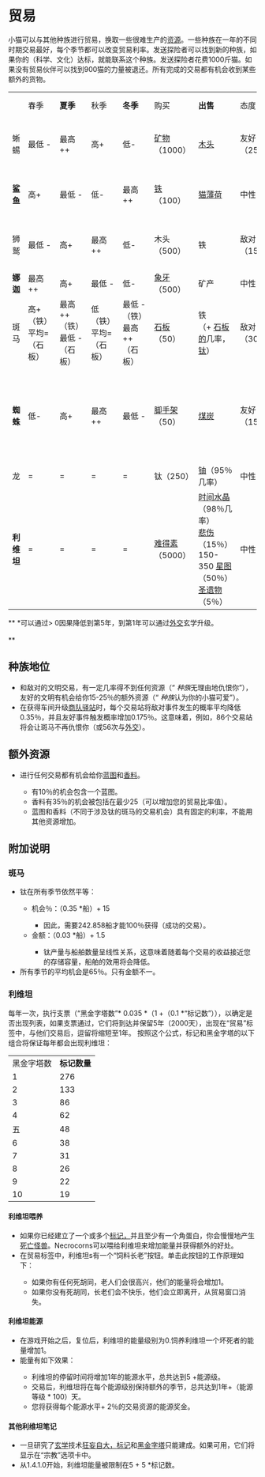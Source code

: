 # 贸易
<!--![贸易对象解锁条件](assets/002/001-trades.png)-->
  小猫可以与其他种族进行贸易，换取一些很难生产的<a href="#Resources">资源</a>。一些种族在一年的不同时期交易最好，每个季节都可以改变贸易利率。发送探险者可以找到新的种族，如果你的（科学、文化）达标，就能联系这个种族。发送探险者花费1000斤猫。如果没有贸易伙伴可以找到900猫的力量被退还。所有完成的交易都有机会收到某些额外的货物。

  <table class="tb-maoyi">
   <tbody>
<tr>
<td></td>
<td>春季</td>
<td><strong>夏季</strong></td>
<td>秋季</td>
<td><strong>冬季</strong></td>
<td>购买</td>
<td><strong>出售</strong></td>
<td>态度</td>
<td><strong>先决条件</strong></td>
</tr>
<tr>
<td>蜥蜴</td>
<td>最低 - </td>
<td>最高++</td>
<td>高+</td>
<td>低-</td>
<td><a href="#minerals">矿物</a>（1000）</td>
<td><a href="#wood">木头</a></td>
<td>友好（25％）</td>
<td>发展到20年以上</td>
</tr>
<tr>
<td><strong>鲨鱼</strong></td>
<td>高+</td>
<td>最低 - </td>
<td>低-</td>
<td>最高++</td>
<td><a href="#iron">铁</a>（100）</td>
<td><a href="#catnip">猫薄荷</a></td>
<td>中性</td>
<td>发展到20年以上</td>
</tr>
<tr>
<td>狮鹫</td>
<td>最低 - </td>
<td>高+</td>
<td>最高++</td>
<td>低-</td>
<td>木头（500）</td>
<td>铁</td>
<td>敌对（15％）</td>
<td>发展到20年以上</td>
</tr>
<tr>
<td><strong>娜迦</strong></td>
<td>最高++</td>
<td>高+</td>
<td>最低 - </td>
<td>低-</td>
<td><a href="#ivory">象牙</a>（500）</td>
<td>矿产</td>
<td>中性</td>
<td>1500 <a href="#culture">文化</a></td>
</tr>
<tr>
<td>斑马</td>
<td>高+（铁）<br style="clear:both" />平均=（石板）</td>
<td>最高++（铁）<br style="clear:both" />最低 - （石板）</td>
<td>低（铁）<br style="clear:both" />平均=（石板）</td>
<td>最低 - （铁）<br style="clear:both" />最高++（石板）</td>
<td><a href="#slab">石板</a>（50）</td>
<td>铁<br style="clear:both" />（+ <a href="#">石板的</a>几率，<a href="#">钛</a>）</td>
<td>敌对（30％）</td>
<td><a href="#ship">贸易船</a></td>
</tr>
<tr>
<td><strong>蜘蛛</strong></td>
<td>低-</td>
<td>高+</td>
<td>最高++</td>
<td>最低 - </td>
<td><a href="#scaffold">脚手架</a>（50）</td>
<td><a href="#coal">煤炭</a></td>
<td>友好（15％）</td>
<td>100贸易船，<br style="clear:both" />达到125K最大<a href="?file=001-猫咪百科/03-科技">科学</a>上限</td>
</tr>
<tr>
<td>龙</td>
<td>=</td>
<td>=</td>
<td>=</td>
<td>=</td>
<td>钛（250）</td>
<td><a href="#uranium">铀</a>（95％几率）</td>
<td>中性</td>
<td><a href="#Technologies#Nuclear_Fission">核裂变</a></td>
</tr>
<tr>
<td><strong>利维坦</strong></td>
<td>=</td>
<td>=</td>
<td>=</td>
<td>=</td>
<td><a href="#unobtainium">难得素</a>（5000）</td>
<td><a href="#time+crystal">时间水晶</a>（98％几率）<br style="clear:both" /> <a href="#Sorrow">悲伤</a>（15％）<br style="clear:both" />150-350 <a href="#starchart">星图</a>（50％）<br style="clear:both" /><a href="#relic">圣遗物</a>（5％）</td>
<td>中性</td>
<td><a href="#Religion#Black_Pyramid">黑金字塔</a></td>
</tr>
   </tbody>
</table>

** *可以通过&gt; 0因果降低到第5年，到第1年可以通过<a href="#Metaphysics#Diplomacy">外交</a>玄学升级。<br style="clear:both" /> <br style="clear:both" /> **

 ## 种族地位
  <ul>
   <li>和敌对的文明交易，有一定几率得不到任何资源（“ <em>种族</em>无理由地仇恨你”），友好的文明有机会给你15-25％的额外资源（“ <em>种族</em>认为你的小猫可爱”）。</li>
   <li>在获得车间升级<a href="#workshop#Caravanserai">商队驿站</a>时，每个交易站将敌对事件发生的概率平均降低0.35％，并且友好事件触发概率增加0.175％。这意味着，例如，86个交易站将会让斑马不再仇恨你（或56次与<a href="#Metaphysics#Diplomacy">外交</a>）。</li>
  </ul>

## 额外资源
  <ul>
   <li>进行任何交易都有机会给你<a href="#blueprint">蓝图</a>和<a href="#spice">香料</a>。</li>
   <ul>
<li> 有10％的机会包含一个蓝图。</li>
<li> 香料有35％的机会被包括在最少25（可以增加您的贸易比率值）。</li>
<li> 蓝图和香料（不同于涉及钛的斑马的交易机会）具有固定的利率，不能用其他资源增加。</li>
   </ul>
  </ul>

 ## 附加说明
 ### 斑马
   <ul>
<li> 钛在所有季节依然平等：</li>
<ul>
<li> 机会％：（0.35 *船）+ 15 </li>
<ul>
 <li> 因此，需要242.858船才能100％获得（成功的交易）。</li>
</ul>
<li> 金额：（0.03 *船）+ 1.5</li>
<ul>
 <li> 钛产量与船舶数量呈线性关系，这意味着随着每个交易的收益接近您的存储容量，船舶的效用将会降低。</li>
</ul>
</ul>
<li>所有季节的平均机会是65％。只有金额不一。</li>
   </ul>

### 利维坦

   每年一次，执行支票（“黑金字塔数”* 0.035 *（1 +（0.1 *“标记数”）），以确定是否出现列表，如果支票通过，它们将到达并保留5年（2000天），出现在“贸易”标签中，与他们交易后，逗留将缩短至1年。
   按照这个公式，标记和黑金字塔的以下组合将保证每年都会出现利维坦：

   <table class="wikitable">
<tbody>
<tr>
 <td>黑金字塔数</td>
 <td><strong>标记数量</strong></td>
</tr>
<tr>
 <td>1 </td>
 <td colspan="1" rowspan="1">276</td>
</tr>
<tr>
 <td>2 </td>
 <td colspan="1" rowspan="1">133</td>
</tr>
<tr>
 <td>3 </td>
 <td colspan="1" rowspan="1">86</td>
</tr>
<tr>
 <td>4 </td>
 <td colspan="1" rowspan="1">62</td>
</tr>
<tr>
 <td>五 </td>
 <td colspan="1" rowspan="1">48</td>
</tr>
<tr>
 <td>6 </td>
 <td colspan="1" rowspan="1">38</td>
</tr>
<tr>
 <td>7 </td>
 <td colspan="1" rowspan="1">31</td>
</tr>
<tr>
 <td>8 </td>
 <td colspan="1" rowspan="1">26</td>
</tr>
<tr>
 <td>9 </td>
 <td colspan="1" rowspan="1">22</td>
</tr>
<tr>
 <td>10</td>
 <td colspan="1" rowspan="1">19</td>
</tr>
</tbody>
   </table>

 #### 利维坦喂养
 <ul>
<li>如果你已经建立了一个或多个<a href="#Religion#Marker">标记，</a>并且至少有一个角蛋白，你会慢慢地产生<a href="#necrocorns">死亡怪兽</a>。Necrocorns可以喂给利维坦来增加能量并获得额外的好处。</li>
<li>在贸易标签中，利维坦s有一个“饲料长老”按钮。单击此按钮的工作原理如下：</li>
<ul>
 <li> 如果你有任何死胡同，老人们会很高兴，他们的能量将会增加1。</li>
 <li> 如果你没有死胡同，长老们会不快乐，他们会立即离开，从贸易窗口消失。</li>
</ul>
</ul>

 #### 利维坦能源
<ul>
<li> 在游戏开始之后，复位后，利维坦的能量级别为0.饲养利维坦一个坏死者的能量增加1。</li>
<li> 能量有如下效果：</li>
<ul>
 <li> 利维坦的停留时间将增加1年的能源水平，总共达到5 +能源级。</li>
 <li> 交易后，利维坦将在每个能源级别保持额外的季节，总共达到1年+（能源等级 * 100）天。</li>
 <li> 您将获得每个能源水平+ 2％的交易资源的能源奖金。</li>
</ul>
</ul>

#### 其他利维坦笔记
<ul>
<li> <a href="#Religion#Marker"></a>一旦研究了<a href="#Metaphysics">玄学</a>技术<a href="#Metaphysics#Megalomania">狂妄自大，</a><a href="#Religion#Marker">标记</a>和<a href="#Religion#Black_Pyramid">黑金字塔</a>只能建成。如果可用，它们将显示在“宗教”选项卡中。<a href="#Metaphysics"></a><a href="#Metaphysics#Megalomania"></a></li>
<li> 从1.4.1.0开始，利维坦能量被限制在5 + 5 *标记数。</li>
</ul>

